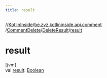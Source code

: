 ```yaml
---
title: result
---
```

//[KotlinInside](../../../../index.html)/[be.zvz.kotlininside.api.comment](../../index.html)
/[CommentDelete](../index.html)/[DeleteResult](index.html)/[result](result.html)

# result

[jvm]\
val [result](result.html): [Boolean](https://kotlinlang.org/api/latest/jvm/stdlib/kotlin/-boolean/index.html)




